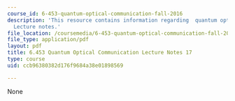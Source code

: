 ```yaml
---
course_id: 6-453-quantum-optical-communication-fall-2016
description: 'This resource contains information regarding  quantum optical communication:
  Lecture notes.'
file_location: /coursemedia/6-453-quantum-optical-communication-fall-2016/ccb96380382d176f9684a38e01898569_MIT6_453F16_Lect17.pdf
file_type: application/pdf
layout: pdf
title: 6.453 Quantum Optical Communication Lecture Notes 17
type: course
uid: ccb96380382d176f9684a38e01898569

---
```

None